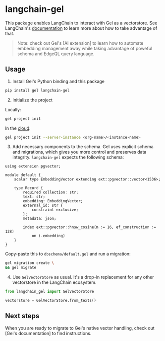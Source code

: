 # langchain-gel

This package enables LangChain to interact with Gel as a vectorstore.
See LangChain's [documentation]() to learn more about how to take advantage of that.

> Note: check out Gel's [AI extension] to learn how to automate embedding management away while taking advantage of poweful schema and EdgeQL query language.

## Usage 

1. Install Gel's Python binding and this package

```bash
pip install gel langchain-gel
```

2. Initialize the project

Locally:

```bash
gel project init
```

In the [cloud]():

```bash
gel project init --server-instance <org-name>/<instance-name>

```

3. Add necessary components to the schema. Gel uses explicit schema and migrations, which gives you more control and preserves data integrity. `langchain-gel` expects the following schema: 

```gel
using extension pgvector;
                                    
module default {
    scalar type EmbeddingVector extending ext::pgvector::vector<1536>;

    type Record {
        required collection: str;
        text: str;
        embedding: EmbeddingVector;
        external_id: str {
            constraint exclusive;
        };
        metadata: json;

        index ext::pgvector::hnsw_cosine(m := 16, ef_construction := 128)
            on (.embedding)
    } 
}
```
Copy-paste this to `dbschema/default.gel` and run a migration:

```bash
gel migration create \
&& gel migrate
```

4. Use `GelVectorStore` as usual. It's a drop-in replacement for any other vectorstore in the LangChain ecosystem.

```python
from langchain_gel import GelVectorStore

vectorstore = GelVectorStore.from_texts()
```

## Next steps

When you are ready to migrate to Gel's native vector handling, check out [Gel's documentation] to find instructions.
